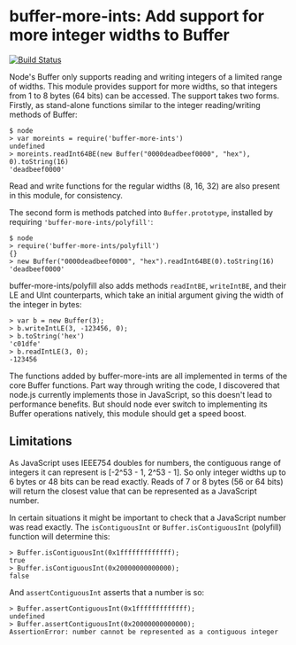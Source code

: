 # buffer-more-ints: Add support for more integer widths to Buffer

[![Build Status](https://travis-ci.org/dpw/node-buffer-more-ints.png)](https://travis-ci.org/dpw/node-buffer-more-ints)

Node's Buffer only supports reading and writing integers of a limited
range of widths.  This module provides support for more widths, so
that integers from 1 to 8 bytes (64 bits) can be accessed.  The
support takes two forms. Firstly, as stand-alone functions similar to
the integer reading/writing methods of Buffer:

    $ node
    > var moreints = require('buffer-more-ints')
    undefined
    > moreints.readInt64BE(new Buffer("0000deadbeef0000", "hex"), 0).toString(16)
    'deadbeef0000'

Read and write functions for the regular widths (8, 16, 32) are also
present in this module, for consistency.

The second form is methods patched into `Buffer.prototype`, installed
by requiring `'buffer-more-ints/polyfill'`:

    $ node
    > require('buffer-more-ints/polyfill')
    {}
    > new Buffer("0000deadbeef0000", "hex").readInt64BE(0).toString(16)
    'deadbeef0000'

buffer-more-ints/polyfill also adds methods `readIntBE`, `writeIntBE`,
and their LE and UInt counterparts, which take an initial argument
giving the width of the integer in bytes:

    > var b = new Buffer(3);
    > b.writeIntLE(3, -123456, 0);
    > b.toString('hex')
    'c01dfe'
    > b.readIntLE(3, 0);
    -123456

The functions added by buffer-more-ints are all implemented in terms
of the core Buffer functions.  Part way through writing the code, I
discovered that node.js currently implements those in JavaScript, so
this doesn't lead to performance benefits.  But should node ever
switch to implementing its Buffer operations natively, this
module should get a speed boost.

## Limitations

As JavaScript uses IEEE754 doubles for numbers, the contiguous range
of integers it can represent is [-2^53 - 1, 2^53 - 1].  So only
integer widths up to 6 bytes or 48 bits can be read exactly.  Reads of
7 or 8 bytes (56 or 64 bits) will return the closest value that can be
represented as a JavaScript number.

In certain situations it might be important to check that a JavaScript
number was read exactly.  The `isContiguousInt` or
`Buffer.isContiguousInt` (polyfill) function will determine this:

    > Buffer.isContiguousInt(0x1fffffffffffff);
    true
    > Buffer.isContiguousInt(0x20000000000000);
    false

And `assertContiguousInt` asserts that a number is so:

    > Buffer.assertContiguousInt(0x1fffffffffffff);
    undefined
    > Buffer.assertContiguousInt(0x20000000000000);
    AssertionError: number cannot be represented as a contiguous integer
